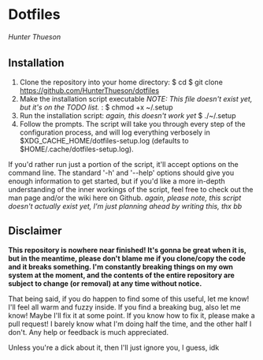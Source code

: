 # Dotfiles
###### Hunter Thueson
## Installation
1. Clone the repository into your home directory:
    $ cd
    $ git clone https://github.com/HunterThueson/dotfiles
2. Make the installation script executable *NOTE: This file doesn't exist yet, but it's on the TODO list.* :
    $ chmod +x ~/.setup
3. Run the installation script: *again, this doesn't work yet* 
    $ ./~/.setup
4. Follow the prompts. The script will take you through every step of the configuration process,
and will log everything verbosely in $XDG_CACHE_HOME/dotfiles-setup.log (defaults to $HOME/.cache/dotfiles-setup.log).

If you'd rather run just a portion of the script, it'll accept options on the command line.
The standard '-h' and '--help' options should give you enough information to get started,
but if you'd like a more in-depth understanding of the inner workings of the script, feel free
to check out the man page and/or the wiki here on Github. *again, please note, this script
doesn't actually exist yet, I'm just planning ahead by writing this, thx bb*

## Disclaimer
**This repository is nowhere near finished! It's gonna be great when it is,
but in the meantime, please don't blame me if you clone/copy the code and it
breaks something. I'm constantly breaking things on my own system at the moment,
and the contents of the entire repository are subject to change (or removal) at
any time without notice.**

That being said, if you do happen to find some of this useful, let me know! I'll
feel all warm and fuzzy inside. If you find a breaking bug, also let me know!
Maybe I'll fix it at some point. If you know how to fix it, please make a pull
request! I barely know what I'm doing half the time, and the other half I don't.
Any help or feedback is much appreciated.

Unless you're a dick about it, then I'll just ignore you, I guess, idk
